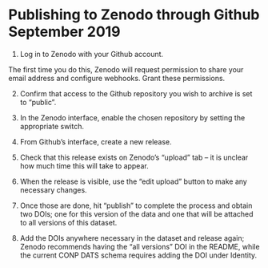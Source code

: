 ﻿# Publishing to Zenodo through Github			September 2019


1. Log in to Zenodo with your Github account.

The first time you do this, Zenodo will request permission to share your email address and configure webhooks.  Grant these permissions.

2. Confirm that access to the Github repository you wish to archive is set to “public”.

3. In the Zenodo interface, enable the chosen repository by setting the appropriate switch.

4. From Github’s interface, create a new release.

5. Check that this release exists on Zenodo’s “upload” tab – it is unclear how much time this will take to appear.

6. When the release is visible, use the “edit upload” button to make any necessary changes.

7. Once those are done, hit “publish” to complete the process and obtain two DOIs; one for this version of the data and one that will be attached to all versions of this dataset.

8. Add the DOIs anywhere necessary in the dataset and release again; Zenodo recommends having the “all versions” DOI in the README, while the current CONP DATS schema requires adding the DOI under Identity.
